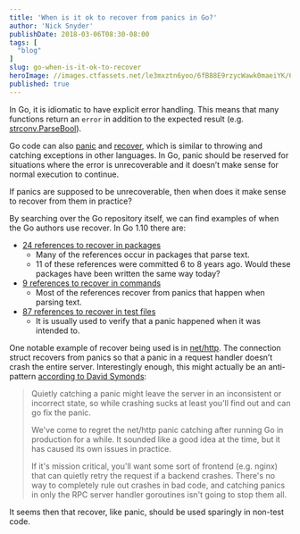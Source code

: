```yaml
---
title: 'When is it ok to recover from panics in Go?'
author: 'Nick Snyder'
publishDate: 2018-03-06T08:30-08:00
tags: [
  "blog"
]
slug: go-when-is-it-ok-to-recover
heroImage: //images.ctfassets.net/le3mxztn6yoo/6fB88E9rzycWawk0maeiYK/62b0487a3ae91e47097499eb76cf9c2b/Screen_Shot_2018-03-05_at_4.44.09_PM.png
published: true
---
```


In Go, it is idiomatic to have explicit error handling. This means that many functions return an `error` in addition to the expected result (e.g. [strconv.ParseBool](https://golang.org/pkg/strconv/#ParseBool)).

Go code can also [panic](https://golang.org/doc/effective_go.html#panic) and [recover](https://golang.org/doc/effective_go.html#recover), which is similar to throwing and catching exceptions in other languages. In Go, panic should be reserved for situations where the error is unrecoverable and it doesn’t make sense for normal execution to continue.

If panics are supposed to be unrecoverable, then when does it make sense to recover from them in practice?

By searching over the Go repository itself, we can find examples of when the Go authors use recover. In Go 1.10 there are:
- [24 references to recover in packages](https://sourcegraph.com/search?q=repo:%5Egithub%5C.com/golang/go%24%40go1.10+-file:/vendor/+-file:%5Esrc/cmd/+-file:/testdata/+-file:%5Etest/+-file:%5Emisc/+-file:%5Edoc/+-file:_test.go%24++max:100+%22%3D+recover%28%29%22)
    - Many of the references occur in packages that parse text.
    - 11 of these references were committed 6 to 8 years ago. Would these packages have been written the same way today?
- [9 references to recover in commands](https://sourcegraph.com/search?q=repo:%5Egithub%5C.com/golang/go%24%40go1.10+file:%5Esrc/cmd+-file:/vendor/+-file:/testdata/+-file:_test.go%24+max:100+%22%3D+recover%28%29%22)
    - Most of the references recover from panics that happen when parsing text.
- [87 references to recover in test files](https://sourcegraph.com/search?q=repo:%5Egithub%5C.com/golang/go%24%40go1.10+file:_test.go%24+max:100+%22%3D+recover%28%29%22)
    - It is usually used to verify that a panic happened when it was intended to.

One notable example of recover being used is in [net/http](https://sourcegraph.com/search?q=repo:%5Egithub%5C.com/golang/go%24%40go1.10+-file:_test.go+file:net/http+%22%3D+recover%28%29%22). The connection struct recovers from panics so that a panic in a request handler doesn’t crash the entire server. Interestingly enough, this might actually be an anti-pattern [according to David Symonds](https://github.com/grpc/grpc-go/issues/441#issuecomment-155588816):

> Quietly catching a panic might leave the server in an inconsistent or incorrect state, so while crashing sucks at least you'll find out and can go fix the panic.
> 
> We've come to regret the net/http panic catching after running Go in production for a while. It sounded like a good idea at the time, but it has caused its own issues in practice.
> 
> If it's mission critical, you'll want some sort of frontend (e.g. nginx) that can quietly retry the request if a backend crashes. There's no way to completely rule out crashes in bad code, and catching panics in only the RPC server handler goroutines isn't going to stop them all.

It seems then that recover, like panic, should be used sparingly in non-test code.
